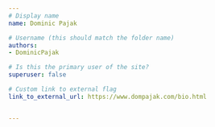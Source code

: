 ```yaml
---
# Display name
name: Dominic Pajak

# Username (this should match the folder name)
authors:
- DominicPajak

# Is this the primary user of the site?
superuser: false

# Custom link to external flag
link_to_external_url: https://www.dompajak.com/bio.html


---
```


